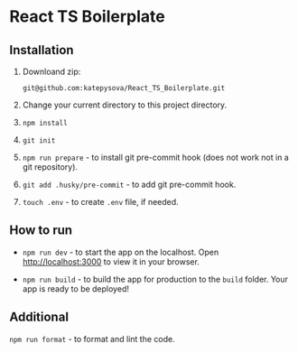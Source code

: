 # React TS Boilerplate

## Installation

1. Downloand zip:

   `git@github.com:katepysova/React_TS_Boilerplate.git`

2. Change your current directory to this project directory.

3. `npm install`

4. `git init`

5. `npm run prepare` - to install git pre-commit hook (does not work not in a git repository).

6. `git add .husky/pre-commit` - to add git pre-commit hook.

7. `touch .env` - to create `.env` file, if needed.

## How to run

- `npm run dev` - to start the app on the localhost. Open [http://localhost:3000](http://localhost:3000) to view it in your browser.

- `npm run build` - to build the app for production to the `build` folder.
  Your app is ready to be deployed!

## Additional

`npm run format` - to format and lint the code.
